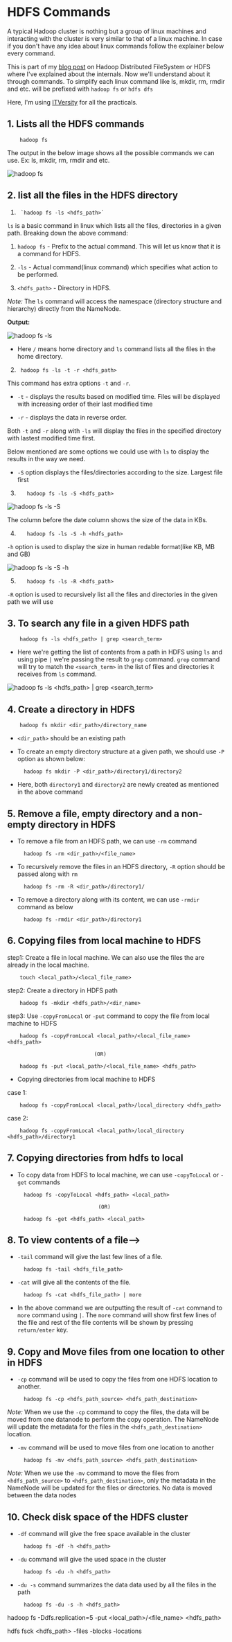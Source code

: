 # **HDFS Commands**

A typical Hadoop cluster is nothing but a group of linux machines and interacting with the cluster is very similar to that of a linux machine. In case if you don't have any idea about linux commands follow the explainer below every command.

This is part of my [blog post](https://duckduckgo.com) on Hadoop Distributed FileSystem or HDFS where I've explained about the internals. Now we'll understand about it through commands. To simplify each linux command like ls, mkdir, rm, rmdir and etc. will be prefixed with `hadoop fs` or `hdfs dfs`

Here, I'm using [ITVersity](https://labs.itversity.com/) for all the practicals.

## 1. Lists all the HDFS commands

        hadoop fs

The output in the below image shows all the possible commands we can use. Ex: ls, mkdir, rm, rmdir and etc.

![hadoop fs](./mdimages/hdfs_commands/hadoop_fs_op.jpg)

## 2. list all the files in the HDFS directory

1.      `hadoop fs -ls <hdfs_path>`

`ls` is a basic command in linux which lists all the files, directories in a given path. Breaking down the above command:

1. `hadoop fs` - Prefix to the actual command. This will let us know that it is a command for HDFS.

2. `-ls` - Actual command(linux command) which specifies what action to be performed.

3. `<hdfs_path>` - Directory in HDFS.

*Note:* The `ls` command will access the namespace (directory structure and hierarchy) directly from the NameNode.

**Output:**

![hadoop fs -ls](./mdimages/hdfs_commands/hadoop_fs_ls_op.jpg)

- Here `/` means home directory and `ls` command lists all the files in the home directory.

2.      hadoop fs -ls -t -r <hdfs_path>

This command has extra options `-t` and `-r`.

- `-t` - displays the results based on modified time. Files will be displayed with increasing order of their last modified time

- `-r` - displays the data in reverse order.

Both `-t` and `-r` along with `-ls` will display the files in the specified directory with lastest modified time first.

Below mentioned are some options we could use with `ls` to display the results in the way we need.

- `-S` option displays the files/directories according to the size. Largest file first

3.        hadoop fs -ls -S <hdfs_path>

![hadoop fs -ls -S](./mdimages/hdfs_commands/hadoop_fs_ls_S_op.jpg)

The column before the date column shows the size of the data in KBs. 

4.        hadoop fs -ls -S -h <hdfs_path>

`-h` option is used to display the size in human redable format(like KB, MB and GB)

![hadoop fs -ls -S -h](./mdimages/hdfs_commands/hadoop_fs_ls_S_h_op.jpg)

5.        hadoop fs -ls -R <hdfs_path>

`-R` option is used to recursively list all the files and directories in the given path we will use

## 3. To search any file in a given HDFS path

        hadoop fs -ls <hdfs_path> | grep <search_term>

- Here we're getting the list of contents from a path in HDFS using `ls` and using pipe `|` we're passing the result to `grep` command. `grep` command will try to match the `<search_term>` in the list of files and directories it receives from `ls` command.

![hadoop fs -ls <hdfs_path> | grep <search_term>](./mdimages/hdfs_commands/hadoop_fs_grep_op.jpg)

## 4. Create a directory in HDFS

        hadoop fs mkdir <dir_path>/directory_name

- `<dir_path>` should be an existing path

- To create an empty directory structure at a given path, we should use `-P` option as shown below:

        hadoop fs mkdir -P <dir_path>/directory1/directory2

- Here, both `directory1` and `directory2` are newly created as mentioned in the above command

## 5. Remove a file, empty directory and a non-empty directory in HDFS

- To remove a file from an HDFS path, we can use `-rm` command

        hadoop fs -rm <dir_path>/<file_name>

- To recursively remove the files in an HDFS directory, `-R` option should be passed along with `rm`

        hadoop fs -rm -R <dir_path>/directory1/

- To remove a directory along with its content, we can use `-rmdir` command as below

        hadoop fs -rmdir <dir_path>/directory1

## 6. Copying files from local machine to HDFS

step1: Create a file in local machine. We can also use the files the are already in the local machine.

        touch <local_path>/<local_file_name> 

step2: Create a directory in HDFS path

        hadoop fs -mkdir <hdfs_path>/<dir_name>

step3: Use `-copyFromLocal` or `-put` command to copy the file from local machine to HDFS

        hadoop fs -copyFromLocal <local_path>/<local_file_name> <hdfs_path>

                                (OR)

        hadoop fs -put <local_path>/<local_file_name> <hdfs_path>

- Copying directories from local machine to HDFS

case 1:

        hadoop fs -copyFromLocal <local_path>/local_directory <hdfs_path>

case 2:

        hadoop fs -copyFromLocal <local_path>/local_directory <hdfs_path>/directory1

## 7. Copying directories from hdfs to local

- To copy data from HDFS to local machine, we can use `-copyToLocal` or `-get` commands

        hadoop fs -copyToLocal <hdfs_path> <local_path>

                                (OR)

        hadoop fs -get <hdfs_path> <local_path>

## 8. To view contents of a file-->

- `-tail` command will give the last few lines of a file.

        hadoop fs -tail <hdfs_file_path>

- `-cat` will give all the contents of the file.

        hadoop fs -cat <hdfs_file_path> | more

- In the above command we are outputting the result of `-cat` command to `more` command using `|`. The `more` command will show first few lines of the file and rest of the file contents will be shown by pressing `return/enter` key.

## 9. Copy and Move files from one location to other in HDFS

- `-cp` command will be used to copy the files from one HDFS location to another.

        hadoop fs -cp <hdfs_path_source> <hdfs_path_destination>

*Note:* When we use the `-cp` command to copy the files, the data will be moved from one datanode to perform the copy operation. The NameNode will update the metadata for the files in the `<hdfs_path_destination>` location.

- `-mv` command will be used to move files from one location to another

        hadoop fs -mv <hdfs_path_source> <hdfs_path_destination>

*Note:* When we use the `-mv` command to move the files from `<hdfs_path_source>` to `<hdfs_path_destination>`, only the metadata in the NameNode will be updated for the files or directories. No data is moved between the data nodes

## 10. Check disk space of the HDFS cluster

- `-df` command will give the free space available in the cluster

        hadoop fs -df -h <hdfs_path>

- `-du` command will give the used space in the cluster

        hadoop fs -du -h <hdfs_path>

- `-du -s` command summarizes the data data used by all the files in the path

        hadoop fs -du -s -h <hdfs_path>

<!--- Change Replication factor -->

hadoop fs -Ddfs.replication=5 -put <local_path>/<file_name> <hdfs_path>

<!--- Get metadata in HDFS-->

hdfs fsck <hdfs_path> -files -blocks -locations
